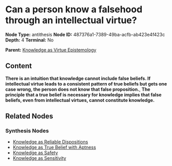# Can a person know a falsehood through an intellectual virtue?

**Node Type:** antithesis
**Node ID:** 487376a1-7389-49ba-acfb-ab423e4f423c
**Depth:** 4
**Terminal:** No

**Parent:** [Knowledge as Virtue Epistemology](knowledge-as-virtue-epistemology-synthesis-916eea32-eeaa-4ef8-aac3-837f42ba6291.md)

## Content

**There is an intuition that knowledge cannot include false beliefs. If intellectual virtue leads to a consistent pattern of true beliefs but gets one case wrong, the person does not know that false proposition.**, **The principle that a true belief is necessary for knowledge implies that false beliefs, even from intellectual virtues, cannot constitute knowledge.**

## Related Nodes

### Synthesis Nodes

- [Knowledge as Reliable Dispositions](knowledge-as-reliable-dispositions-synthesis-0ce45c0e-ce7f-41c6-918a-1d17ae90b760.md)
- [Knowledge as True Belief with Aptness](knowledge-as-true-belief-with-aptness-synthesis-2c7ec20c-78a5-42fb-9334-b3319515f15c.md)
- [Knowledge as Safety](knowledge-as-safety-synthesis-e8cba325-6a58-43c0-b0d1-2d635c85cd11.md)
- [Knowledge as Sensitivity](knowledge-as-sensitivity-synthesis-9c2e7b56-bc4e-466a-8239-21d7e8a46ed2.md)
